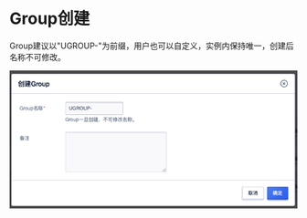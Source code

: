 # Group创建

Group建议以"UGROUP-"为前缀，用户也可以自定义，实例内保持唯一，创建后名称不可修改。

![group_create](../../images/group_create.png)